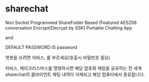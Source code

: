 # sharechat
Non Socket Programmed ShareFolder Based (Featured AES256 conversation Encrypt/Decrypt by SSK) Portable Chatting App

and


DEFAULT PASSWORD IS password

챗봇을 쓰려면 자비스, 를 부르세요(호출시 비밀번호 필요)

자비스, 메리크리스마스를 명령하시면 해당 암호화 채팅을 공유하는 전 세계 sharechat의 클라이언트 채팅 내역이 삭제되고 해당 컴퓨터에서 종료됩니다.
